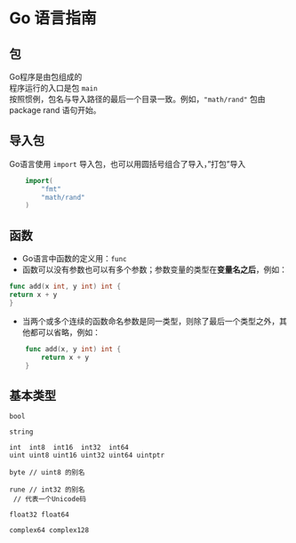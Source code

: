 # Go 语言指南


## 包

Go程序是由包组成的    
程序运行的入口是包 `main`    
按照惯例，包名与导入路径的最后一个目录一致。例如，`"math/rand"` 包由 package rand 语句开始。     

## 导入包  

Go语言使用 `import` 导入包，也可以用圆括号组合了导入，”打包”导入     
```go
    import(
        "fmt"
        "math/rand"
    )
```
## 函数   

* Go语言中函数的定义用：`func`    
* 函数可以没有参数也可以有多个参数；参数变量的类型在**变量名之后**，例如：
```go
func add(x int, y int) int {
return x + y
}
```  
* 当两个或多个连续的函数命名参数是同一类型，则除了最后一个类型之外，其他都可以省略，例如：      
```go
    func add(x, y int) int {
    	return x + y
    }
```

## 基本类型   

    bool

    string

    int  int8  int16  int32  int64
    uint uint8 uint16 uint32 uint64 uintptr

    byte // uint8 的别名

    rune // int32 的别名
     // 代表一个Unicode码

    float32 float64

    complex64 complex128
